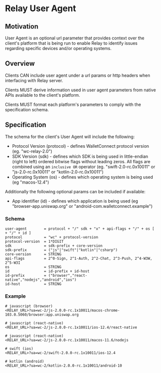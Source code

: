 # Relay User Agent

## Motivation

User Agent is an optional url parameter that provides context over the client's platform that is being run to enable Relay to identify issues regarding specific devices and/or operating systems.

## Overview

Clients CAN include user agent under a url params or http headers when interfacing with Relay server.

Clients MUST derive information used in user agent parameters from native APIs available to the client's platform.

Clients MUST format each platform's parameters to comply with the specification schema.

## Specification

The schema for the client's User Agent will include the following:

- Protocol Version (protocol) - defines WalletConnect protocol version (eg. "wc-relay-2.0")
- SDK Version (sdk) - defines which SDK is being used in little-endian (right to left) ordered bitwise flags without leading zeros. All flags are combined using an `inclusive OR` operator (eg. "swift-2.0-rc.0x10011" or "js-2.0-rc.0x10011" or "kotlin-2.0-rc.0x10011")
- Operating System (os) - defines which operating system is being used (eg "macos-12.4")

Additionally the following optional params can be included if available:

- App identifier (id) - defines which application is being used (eg "browser-app.uniswap.org" or "android-com.walletconnect.example")

### Schema

    user-agent        = protocol + "/" sdk + "x" + api-flags + "/" + os [ + "/" + id ]
    protocol          = "wc" + protocol-version
    protocol-version  = 1*DIGIT
    sdk               = sdk-prefix + core-version
    sdk-prefix        = ("js"|"swift"|"kotlin"|"csharp")
    core-version      = STRING
    api-flags         = 2^0-Sign, 2^1-Auth, 2^2-Chat, 2^3-Push, 2^4-W3W, 2^5-W3I
    os                = STRING
    id                = id-prefix + id-host
    id-prefix         = ("browser","react-native","nodejs","android","ios")
    id-host           = STRING

### Example

```
# javascript (browser)
<RELAY_URL>?ua=wc-2/js-2.0.0-rc.1x10011/macos-chrome-103.0.5060/browser:app.uniswap.org

# javascript (react-native)
<RELAY_URL>?ua=wc-2/js-2.0.0-rc.1x10011/ios-12.4/react-native

# javascript (react-native)
<RELAY_URL>?ua=wc-2/js-2.0.0-rc.1x10011/macos-11.6/nodejs

# swift (ios)
<RELAY_URL>?ua=wc-2/swift-2.0.0-rc.1x10011/ios-12.4

# kotlin (android)
<RELAY_URL>?ua=wc-2/kotlin-2.0.0-rc.1x10011/android-10
```
